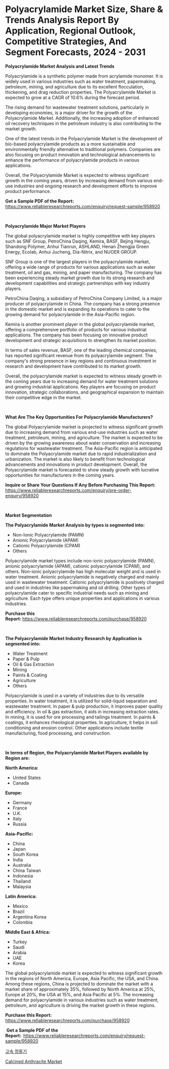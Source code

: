 <p><h1>Polyacrylamide Market Size, Share & Trends Analysis Report By Application, Regional Outlook, Competitive Strategies, And Segment Forecasts, 2024 - 2031</h1></p><p><strong>Polyacrylamide Market Analysis and Latest Trends</strong></p>
<p><p>Polyacrylamide is a synthetic polymer made from acrylamide monomer. It is widely used in various industries such as water treatment, papermaking, petroleum, mining, and agriculture due to its excellent flocculation, thickening, and drag reduction properties. The Polyacrylamide Market is expected to grow at a CAGR of 10.6% during the forecast period.</p><p>The rising demand for wastewater treatment solutions, particularly in developing economies, is a major driver for the growth of the Polyacrylamide Market. Additionally, the increasing adoption of enhanced oil recovery techniques in the petroleum industry is also contributing to the market growth.</p><p>One of the latest trends in the Polyacrylamide Market is the development of bio-based polyacrylamide products as a more sustainable and environmentally friendly alternative to traditional polymers. Companies are also focusing on product innovation and technological advancements to enhance the performance of polyacrylamide products in various applications.</p><p>Overall, the Polyacrylamide Market is expected to witness significant growth in the coming years, driven by increasing demand from various end-use industries and ongoing research and development efforts to improve product performance.</p></p>
<p><strong>Get a Sample PDF of the Report:&nbsp;</strong> <a href="https://www.reliableresearchreports.com/enquiry/request-sample/958920">https://www.reliableresearchreports.com/enquiry/request-sample/958920</a></p>
<p>&nbsp;</p>
<p><strong>Polyacrylamide Major Market Players</strong></p>
<p><p>The global polyacrylamide market is highly competitive with key players such as SNF Group, PetroChina Daqing, Kemira, BASF, Bejing Hengju, Shandong Polymer, Anhui Tianrun, ASHLAND, Henan Zhengjia Green Energy, Ecolab, Anhui Jucheng, Dia-Nitrix, and NUOER GROUP.</p><p>SNF Group is one of the largest players in the polyacrylamide market, offering a wide range of products for various applications such as water treatment, oil and gas, mining, and paper manufacturing. The company has been experiencing steady market growth due to its strong research and development capabilities and strategic partnerships with key industry players.</p><p>PetroChina Daqing, a subsidiary of PetroChina Company Limited, is a major producer of polyacrylamide in China. The company has a strong presence in the domestic market and is expanding its operations to cater to the growing demand for polyacrylamide in the Asia-Pacific region.</p><p>Kemira is another prominent player in the global polyacrylamide market, offering a comprehensive portfolio of products for various industrial applications. The company has been focusing on innovative product development and strategic acquisitions to strengthen its market position.</p><p>In terms of sales revenue, BASF, one of the leading chemical companies, has reported significant revenue from its polyacrylamide segment. The company's strong presence in key regions and continuous investment in research and development have contributed to its market growth.</p><p>Overall, the polyacrylamide market is expected to witness steady growth in the coming years due to increasing demand for water treatment solutions and growing industrial applications. Key players are focusing on product innovation, strategic collaborations, and geographical expansion to maintain their competitive edge in the market.</p></p>
<p>&nbsp;</p>
<p><strong>What Are The Key Opportunities For Polyacrylamide Manufacturers?</strong></p>
<p><p>The global Polyacrylamide market is projected to witness significant growth due to increasing demand from various end-use industries such as water treatment, petroleum, mining, and agriculture. The market is expected to be driven by the growing awareness about water conservation and increasing regulations for wastewater treatment. The Asia-Pacific region is anticipated to dominate the Polyacrylamide market due to rapid industrialization and urbanization. The market is also likely to benefit from technological advancements and innovations in product development. Overall, the Polyacrylamide market is forecasted to show steady growth with lucrative opportunities for manufacturers in the coming years.</p></p>
<p><strong>Inquire or Share Your Questions If Any Before Purchasing This Report:</strong> <a href="https://www.reliableresearchreports.com/enquiry/pre-order-enquiry/958920">https://www.reliableresearchreports.com/enquiry/pre-order-enquiry/958920</a></p>
<p>&nbsp;</p>
<p><strong>Market Segmentation</strong></p>
<p><strong>The Polyacrylamide Market Analysis by types is segmented into:</strong></p>
<p><ul><li>Non-Ionic Polyacrylamide (PAMN)</li><li>Anionic Polyacrylamide (APAM)</li><li>Cationic Polyacrylamide (CPAM)</li><li>Others</li></ul></p>
<p><p>Polyacrylamide market types include non-ionic polyacrylamide (PAMN), anionic polyacrylamide (APAM), cationic polyacrylamide (CPAM), and others. Non-ionic polyacrylamide has high molecular weight and is used in water treatment. Anionic polyacrylamide is negatively charged and mainly used in wastewater treatment. Cationic polyacrylamide is positively charged and used in industries like papermaking and oil drilling. Other types of polyacrylamide cater to specific industrial needs such as mining and agriculture. Each type offers unique properties and applications in various industries.</p></p>
<p><strong>Purchase this Report:&nbsp;</strong><a href="https://www.reliableresearchreports.com/purchase/958920">https://www.reliableresearchreports.com/purchase/958920</a></p>
<p>&nbsp;</p>
<p><strong>The Polyacrylamide Market Industry Research by Application is segmented into:</strong></p>
<p><ul><li>Water Treatment</li><li>Paper & Pulp</li><li>Oil & Gas Extraction</li><li>Mining</li><li>Paints & Coating</li><li>Agriculture</li><li>Others</li></ul></p>
<p><p>Polyacrylamide is used in a variety of industries due to its versatile properties. In water treatment, it is utilized for solid-liquid separation and wastewater treatment. In paper & pulp production, it improves paper quality and efficiency. In oil & gas extraction, it aids in increasing extraction rates. In mining, it is used for ore processing and tailings treatment. In paints & coatings, it enhances rheological properties. In agriculture, it helps in soil conditioning and erosion control. Other applications include textile manufacturing, food processing, and construction.</p></p>
<p>&nbsp;</p>
<p><strong>In terms of Region, the Polyacrylamide Market Players available by Region are:</strong></p>
<p>
    <p> <strong> North America: </strong>
        <ul>
            <li>United States</li>
            <li>Canada</li>
        </ul>
        </p> 
    <p> <strong> Europe: </strong>
        <ul>
            <li>Germany</li>
            <li>France</li>
            <li>U.K.</li>
            <li>Italy</li>
            <li>Russia</li>
        </ul>
        </p> 
    <p> <strong> Asia-Pacific: </strong>
        <ul>
            <li>China</li>
            <li>Japan</li>
            <li>South Korea</li>
            <li>India</li>
            <li>Australia</li>
            <li>China Taiwan</li>
            <li>Indonesia</li>
            <li>Thailand</li>
            <li>Malaysia</li>
        </ul>
        </p> 
    <p> <strong> Latin America: </strong>
        <ul>
            <li>Mexico</li>
            <li>Brazil</li>
            <li>Argentina Korea</li>
            <li>Colombia</li>
        </ul>
        </p> 
    <p> <strong> Middle East & Africa: </strong>
        <ul>
            <li>Turkey</li>
            <li>Saudi</li>
            <li>Arabia</li>
            <li>UAE</li>
            <li>Korea</li>
        </ul>
    </p>
    </p>
<p><p>The global polyacrylamide market is expected to witness significant growth in the regions of North America, Europe, Asia Pacific, the USA, and China. Among these regions, China is projected to dominate the market with a market share of approximately 35%, followed by North America at 25%, Europe at 20%, the USA at 15%, and Asia Pacific at 5%. The increasing demand for polyacrylamide in various industries such as water treatment, petroleum, and agriculture is driving the market growth in these regions.</p></p>
<p><strong>Purchase this Report: </strong><a href="https://www.reliableresearchreports.com/purchase/958920">https://www.reliableresearchreports.com/purchase/958920</a></p>
<p>&nbsp;<strong>Get a Sample PDF of the Report:&nbsp;&nbsp;</strong><a href="https://www.reliableresearchreports.com/enquiry/request-sample/958920">https://www.reliableresearchreports.com/enquiry/request-sample/958920</a></p>
<p><strong></strong></p>
<p><p><a href="https://github.com/crfsywufhm81415/Market-Research-Report-List-1/blob/main/8186857194066.md">고속 정류기</a></p><p><a href="https://github.com/RickHolmes3/Market-Research-Report-List-3/blob/main/calcined-anthracite-market.md">Calcined Anthracite Market</a></p></p>